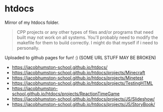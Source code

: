 # htdocs
Mirror of my htdocs folder.

> CPP projects or any other types of files and/or programs that need built may not work on all systems. You'll probably need to modify the makefile for them to build correctly. I might do that myself if i need to personally.

Uploaded to github pages for fun! :) (SOME URL STUFF MAY BE BROKEN)
- https://jacobhumston-school.github.io/htdocs/
- https://jacobhumston-school.github.io/htdocs/projects/Minecraft
- https://jacobhumston-school.github.io/htdocs/projects/Minetest
- https://jacobhumston-school.github.io/htdocs/projects/TestingHTML
- https://jacobhumston-school.github.io/htdocs/projects/ReactionTimeGame
- https://jacobhumston-school.github.io/htdocs/projects/JS/Slideshow/
- https://jacobhumston-school.github.io/htdocs/projects/JS/StoryBook/
